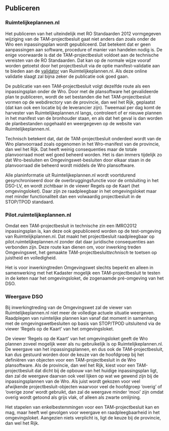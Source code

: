 ## Publiceren 

### Ruimtelijkeplannen.nl

Het publiceren van het uiteindelijk met RO Standaarden 2012 vormgegeven wijziging van de TAM-projectbesluit gaat niet anders dan zoals onder de Wro een inpassingsplan wordt gepubliceerd. Dat betekent dat er geen aanpassingen aan software, procedure of manier van handelen nodig is. De enige voorwaarde is dat de TAM-projectbesluit voldoet aan de technische vereisten van de RO Standaarden. Dat kan op de normale wijze vooraf worden getoetst door het projectbesluit via de optie manifest-validatie aan te bieden aan de <a href='https://www.ruimtelijkeplannen.nl/validator/validator/?' target='_blank'>validator</a> van Ruimtelijkeplannen.nl. Als deze online validatie slaagt zal bijna zeker de publicatie ook goed gaan.

De publicatie van een TAM-projectbesluit volgt dezelfde route als een inpassingsplan onder de Wro. Door met de plansoftware het gevalideerde plan te publiceren, wordt de set bestanden die het TAM-projectbesluit vormen op de webdirectory van de provincie, dan wel het Rijk, geplaatst (dat kan ook een locatie bij de leverancier zijn). Tweemaal per dag komt de harvester van Ruimtelijkeplannen.nl langs, controleert of er nieuwe plannen in het manifest van de bronhouder staan, en als dat het geval is dan worden de planbestanden opgehaald en weergegeven op de website van Ruimtelijkeplannen.nl.

Technisch betekent dat, dat de TAM-projectbesluit onderdeel wordt van de Wro planvoorraad zoals opgenomen in het Wro-manifest van de provincie, dan wel het Rijk. Dat heeft weinig consequenties maar de totale planvoorraad moet wel goed beheerd worden. Het is dan immers tijdelijk zo dat Wro-besluiten en Omgevingswet-besluiten door elkaar staan in de planvoorraad die beheerd wordt middels de Wro plansoftware.

Alle planinformatie uit Ruimtelijkeplannen.nl wordt voortdurend gesynchroniseerd door de overbruggingsfunctie voor de ontsluiting in het DSO-LV, en wordt zichtbaar in de viewer Regels op de Kaart (het omgevingsloket). Daar zijn ze raadpleegbaar in het omgevingsloket maar met minder functionaliteit dan een volwaardig projectbesluit in de STOP/TPOD standaard.

### Pilot.ruimtelijkeplannen.nl

Omdat een TAM-projectbesluit in technische zin een IMRO2012 inpassingsplan is, kan deze ook gepubliceerd worden op de test-omgeving van Ruimtelijkplannen.nl. Dat maakt het projectbesluit raadpleegbaar op pilot.ruimtelijkeplannen.nl zonder dat daar juridische consequenties aan verbonden zijn. Deze route kan dienen om, voor inwerking treden Omgevingswet, het gemaakte TAM-projectbesluit<i>technisch</i> te toetsen op juistheid en volledigheid. 

Het is voor inwerkingtreden Omgevingswet slechts beperkt en alleen in samenwerking met het Kadaster mogelijk een TAM-projectbesluit te testen in de keten naar het omgevingsloket, de zogenaamde pré-omgeving van het DSO. 

### Weergave DSO

Bij inwerkingtreding van de Omgevingswet zal de viewer van Ruimtelijkeplannen.nl niet meer de volledige actuele situatie weergeven. Raadplegen van ruimtelijke plannen kan vanaf dat moment in samenhang met de omgevingswetbesluiten op basis van STOP/TPOD uitsluitend via de viewer ‘Regels op de Kaart’ van het omgevingsloket. 

De viewer ‘Regels op de Kaart’ van het omgevingsloket geeft de Wro plannen zoveel mogelijk weer als nu gebruikelijk is op Ruimtelijkeplannen.nl. De weergave van het inpassingsplannen, en dus ook de TAM-projectbesluit, kan dus gestuurd worden door de keuze van de hoofdgroep bij het definiëren van objecten voor een TAM-projectbesluit in de Wro plansoftware. Als de provincie, dan wel het Rijk, kiest voor een TAM-projectbesluit dat dicht bij de opbouw van het huidige inpassingsplan ligt, dan zal de weergave daarvan ook veel lijken op wat we gewend zijn bij de inpassingsplannen van de Wro. Als juist wordt gekozen voor veel afwijkende projectbesluit-objecten waarvoor veel de hoofdgroep ‘overig’ of ‘overige zone’ wordt gebruikt, dan zal de weergave minder ‘mooi’ zijn omdat overig wordt getoond als grijs vlak, of alleen als zwarte omlijning. 

Het stapelen van enkelbestemmingen voor een TAM-projectbesluit kan en mag, maar heeft wel gevolgen voor weergave en raadpleegbaarheid in het omgevingsloket. Aangezien niets verplicht is, ligt de keuze bij de provincie, dan wel het Rijk. 

